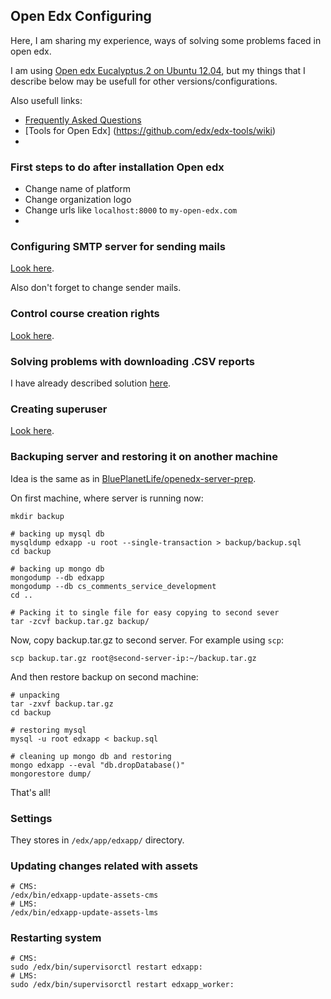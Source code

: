 ## Open Edx Configuring
Here, I am sharing my experience, ways of solving some problems faced in open edx.

I am using [Open edx Eucalyptus.2 on Ubuntu 12.04](https://openedx.atlassian.net/wiki/display/OpenOPS/Native+Open+edX+Ubuntu+12.04+64+bit+Installation), but my things that I describe below may be usefull for other versions/configurations. 

Also usefull links:
* [Frequently Asked Questions](https://github.com/edx/edx-platform/wiki/Frequently-Asked-Questions)
* [Tools for Open Edx] (https://github.com/edx/edx-tools/wiki)
* 

### First steps to do after installation Open edx
* Change name of platform
* Change organization logo
* Change urls like `localhost:8000` to `my-open-edx.com`
* 

### Configuring SMTP server for sending mails
[Look here](https://openedx.atlassian.net/wiki/display/OpenOPS/How+to+make+SMTP+work+in+your+Open+EdX+fullstack+instance).

Also don't forget to change sender mails.

### Control course creation rights

[Look here](https://github.com/edx/edx-platform/wiki/Controlling-course-creation-rights).

### Solving problems with downloading .CSV reports
I have already described solution [here](https://groups.google.com/d/msg/edx-code/rTI8WO9q4f0/Mi8gmDNZAQAJ). 

### Creating superuser
[Look here](https://groups.google.com/d/msg/openedx-ops/M5ytgpw57EE/MZs41-yIFAAJ).

### Backuping server and restoring it on another machine
Idea is the same as in [BluePlanetLife/openedx-server-prep](https://github.com/BluePlanetLife/openedx-server-prep).

On first machine, where server is running now:
```
mkdir backup

# backing up mysql db
mysqldump edxapp -u root --single-transaction > backup/backup.sql
cd backup

# backing up mongo db
mongodump --db edxapp
mongodump --db cs_comments_service_development
cd ..

# Packing it to single file for easy copying to second sever
tar -zcvf backup.tar.gz backup/
```

Now, copy backup.tar.gz to second server. For example using `scp`:

`scp backup.tar.gz root@second-server-ip:~/backup.tar.gz`

And then restore backup on second machine:
```
# unpacking
tar -zxvf backup.tar.gz
cd backup

# restoring mysql
mysql -u root edxapp < backup.sql

# cleaning up mongo db and restoring
mongo edxapp --eval "db.dropDatabase()"
mongorestore dump/

```
That's all! 
### Settings
They stores in `/edx/app/edxapp/` directory.  
### Updating changes related with assets
```
# CMS:
/edx/bin/edxapp-update-assets-cms
# LMS:
/edx/bin/edxapp-update-assets-lms
```

### Restarting system
```
# CMS:
sudo /edx/bin/supervisorctl restart edxapp:
# LMS:
sudo /edx/bin/supervisorctl restart edxapp_worker:
```
